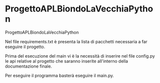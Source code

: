 # ProgettoAPLBiondoLaVecchiaPython
ProgettoAPLBiondoLaVecchiaPython

Nel file requirements.txt è presenta la lista di pacchetti necessaria a far eseguire il progetto.

Prima del esecuzione del main vi è la necessità di inserire nel file config.py le api relative al progetto che saranno inserite all'interno della documentazione finale.

Per eseguire il programma basterà eseguire il main.py.
